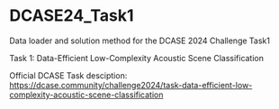# DCASE24_Task1
Data loader and solution method for the DCASE 2024 Challenge Task1 

Task 1: Data-Efficient Low-Complexity Acoustic Scene Classification

Official DCASE Task desciption: https://dcase.community/challenge2024/task-data-efficient-low-complexity-acoustic-scene-classification
